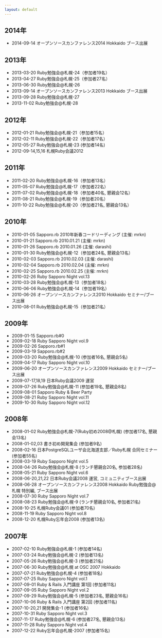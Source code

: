 ```yaml
---
layout: default
---
```

## 2014年
- 2014-09-14 オープンソースカンファレンス2014 Hokkaido ブース出展

## 2013年
- 2013-03-20 Ruby勉強会@札幌-24（参加者19名）
- 2013-04-27 Ruby勉強会@札幌-25（参加者27名）
- 2013-06-30 Ruby勉強会@札幌-26
- 2013-09-14 オープンソースカンファレンス2013 Hokkaido ブース出展
- 2013-09-28 Ruby勉強会@札幌-27
- 2013-11-02 Ruby勉強会@札幌-28

## 2012年
- 2012-01-21 Ruby勉強会@札幌-21（参加者15名）
- 2012-02-11 Ruby勉強会@札幌-22（参加者17名）
- 2012-05-27 Ruby勉強会@札幌-23 (参加者14名)
- 2012-09-14,15,16 札幌Ruby会議2012

## 2011年
- 2011-02-20 Ruby勉強会@札幌-16（参加者13名）
- 2011-05-07 Ruby勉強会@札幌-17（参加者22名）
- 2011-07-02 Ruby勉強会@札幌-18（参加者40名, 懇親会12名）
- 2011-08-21 Ruby勉強会@札幌-19（参加者20名）
- 2011-10-22 Ruby勉強会@札幌-20（参加者21名, 懇親会13名）

## 2010年
- 2010-01-05 Sapporo.rb 2010年新春コードリーディング (主催: mrkn)
- 2010-01-21 Sapporo.rb 2010.01.21 (主催: mrkn)
- 2010-01-26 Sapporo.rb 2010.01.26 (主催: darashi)
- 2010-01-30 Ruby勉強会@札幌-12（参加者24名, 懇親会13名）
- 2010-02-03 Sapporo.rb 2010.02.03 (主催: darashi)
- 2010-02-04 Sapporo.rb 2010.02.04 (主催: mrkn)
- 2010-02-25 Sapporo.rb 2010.02.25 (主催: mrkn)
- 2010-02-26 Ruby Sapporo Night vol.13
- 2010-03-28 Ruby勉強会@札幌-13（参加者18名）
- 2010-06-06 Ruby勉強会@札幌-14（参加者19名）
- 2010-06-26 オープンソースカンファレンス2010 Hokkaido セミナー/ブース出展
- 2010-08-01 Ruby勉強会@札幌-15（参加者21名）

## 2009年
- 2009-01-15 Sapporo.rb#0
- 2009-02-18 Ruby Sapporo Night vol.9
- 2009-02-26 Sapporo.rb#1
- 2009-03-19 Sapporo.rb#2
- 2009-03-20 Ruby勉強会@札幌-10 (参加者16名, 懇親会5名)
- 2009-04-17 Ruby Sapporo Night vol.10
- 2009-06-20 オープンソースカンファレンス2009 Hokkaido セミナー/ブース出展
- 2009-07-17,18,19 日本Ruby会議2009 運営
- 2009-07-26 Ruby勉強会@札幌-11 (参加者19名, 懇親会8名)
- 2009-08-01 Sapporo Ruby & Beer Party
- 2009-08-21 Ruby Sapporo Night vol.11
- 2009-10-30 Ruby Sapporo Night vol.12

## 2008年

- 2008-01-02 Ruby勉強会@札幌-7(Ruby初め2008@札幌) (参加者17名, 懇親会13名)
- 2008-01-02,03 書き初め開発集会 (参加者9名)
- 2008-02-16 日本PostgreSQLユーザ会北海道支部／Ruby札幌 合同セミナー (参加者55名)
- 2008-03-19 Ruby Sapporo Night vol.5
- 2008-04-26 Ruby勉強会@札幌-8 (ランチ懇親会20名, 参加者28名)
- 2008-05-21 Ruby Sapporo Night vol.6
- 2008-06-20,21,22 日本Ruby会議2008 運営, コミュニティブース出展
- 2008-06-28 オープンソースカンファレンス2008 Hokkaido Ruby勉強会@札幌 特別編, ブース出展
- 2008-07-30 Ruby Sapporo Night vol.7
- 2008-08-23 Ruby勉強会@札幌-9 (ランチ懇親会10名, 参加者21名)
- 2008-10-25 札幌Ruby会議01 (参加者70名)
- 2008-11-19 Ruby Sapporo Night vol.8
- 2008-12-20 札幌Ruby忘年会2008 (参加者13名)

## 2007年

- 2007-02-10 Ruby勉強会@札幌-1 (参加者14名)
- 2007-03-24 Ruby勉強会@札幌-2 (参加者13名)
- 2007-05-26 Ruby勉強会@札幌-3 (参加者21名)
- 2007-06-30 Ruby勉強会@札幌 at OSC 2007 Hokkaido
- 2007-07-21 Ruby勉強会@札幌-4 (参加者18名)
- 2007-07-25 Ruby Sapporo Night vol.1
- 2007-09-01 Ruby & Rails 入門講座 第1回 (参加者11名)
- 2007-09-05 Ruby Sapporo Night vol.2
- 2007-09-29 Ruby勉強会@札幌-5 (参加者23名, 懇親会16名)
- 2007-10-06 Ruby & Rails 入門講座 第2回 (参加者11名)
- 2007-10-20,21 開発集会-1 (参加者16名)
- 2007-10-31 Ruby Sapporo Night vol.3
- 2007-11-17 Ruby勉強会@札幌-6 (参加者27名, 懇親会13名)
- 2007-11-28 Ruby Sapporo Night vol.4
- 2007-12-22 Ruby忘年会@札幌-2007 (参加者15名)
